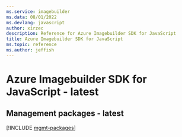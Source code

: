 ```yaml
---
ms.service: imagebuilder
ms.data: 08/01/2022
ms.devlang: javascript
author: xirzec
description: Reference for Azure Imagebuilder SDK for JavaScript
title: Azure Imagebuilder SDK for JavaScript
ms.topic: reference
ms.author: jeffish
---
```

# Azure Imagebuilder SDK for JavaScript - latest

## Management packages - latest
[!INCLUDE [mgmt-packages](imagebuilder-mgmt-index.md)]